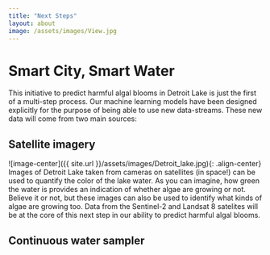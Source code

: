 ```yaml
---
title: "Next Steps"
layout: about
image: /assets/images/View.jpg
---
```


# Smart City, Smart Water
This initiative to predict harmful algal blooms in Detroit Lake is just the first of a multi-step process. Our machine learning models have been designed explicitly for the purpose of being able to use new data-streams. These new data will come from two main sources:

## Satellite imagery
![image-center]({{ site.url }}/assets/images/Detroit_lake.jpg){: .align-center}
Images of Detroit Lake taken from cameras on satellites (in space!) can be used to quantify the color of the lake water. As you can imagine, how green the water is provides an indication of whether algae are growing or not. Believe it or not, but these images can also be used to identify what kinds of algae are growing too. Data from the Sentinel-2 and Landsat 8 satelites will be at the core of this next step in our ability to predict harmful algal blooms.

## Continuous water sampler




